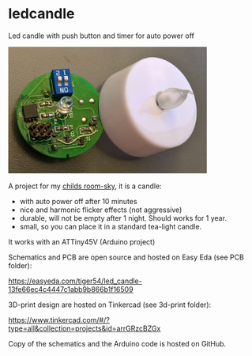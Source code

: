 # ledcandle
Led candle with push button and timer for auto power off

<img src="https://github.com/Adrianotiger/ledcandle/blob/master/candle_pic1.png" height="256px" alt="Candle PCB and case" />

A project for my [childs room-sky](https://www.youtube.com/watch?v=BvMHdN5_T0Q), it is a candle:
- with auto power off after 10 minutes
- nice and harmonic flicker effects (not aggressive)
- durable, will not be empty after 1 night. Should works for 1 year.
- small, so you can place it in a standard tea-light candle.

It works with an ATTiny45V (Arduino project)

Schematics and PCB are open source and hosted on Easy Eda (see PCB folder): 

https://easyeda.com/tiger54/led_candle-13fe66ec4c4447c1abb9b866b1f16509

3D-print design are hosted on Tinkercad (see 3d-print folder): 

https://www.tinkercad.com/#/?type=all&collection=projects&id=arrGRzcBZGx

Copy of the schematics and the Arduino code is hosted on GitHub.
